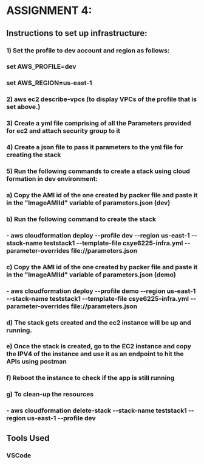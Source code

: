<h1>ASSIGNMENT 4:</h1>

##  Instructions to set up infrastructure:

### 1) Set the profile to dev account and region as follows:
###    set AWS_PROFILE=dev
###    set AWS_REGION=us-east-1
### 2)  aws ec2 describe-vpcs (to display VPCs of the profile that is set above.)
### 3) Create a yml file comprising of all the Parameters provided for ec2 and attach security group to it
### 4) Create a json file to pass it parameters to the yml file for creating the stack
### 5) Run the following commands to create a stack using cloud formation in dev environment:

### a) Copy the AMI id of the one created by packer file and paste it in the "ImageAMIId" variable of parameters.json (dev)
### b) Run the following command to create the stack
###    - aws cloudformation deploy --profile dev --region us-east-1 --stack-name teststack1 --template-file csye6225-infra.yml --parameter-overrides file://parameters.json
### c) Copy the AMI id of the one created by packer file and paste it in the "ImageAMIId" variable of parameters.json (demo)
###    - aws cloudformation deploy --profile demo --region us-east-1 --stack-name teststack1 --template-file csye6225-infra.yml --parameter-overrides file://parameters.json
### d) The stack gets created and the ec2 instance will be up and running.
### e) Once the stack is created, go to the EC2 instance and copy the IPV4 of the instance and use it as an endpoint to hit the APIs using postman
### f) Reboot the instance to check if the app is still running
### g) To clean-up the resources
###    - aws cloudformation delete-stack --stack-name teststack1 --region us-east-1 --profile dev

##  Tools Used
### VSCode

